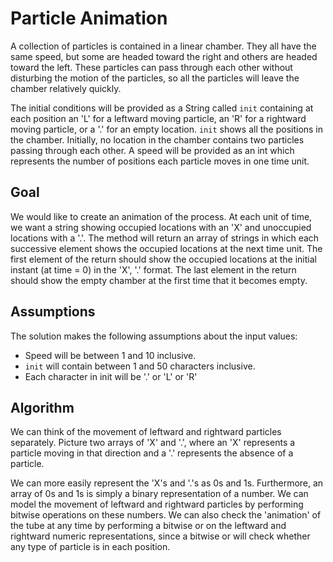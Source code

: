 Particle Animation
==================

A collection of particles is contained in a linear chamber. They all have the same speed, but some are headed toward the right and others are headed toward the left. These particles can pass through each other without disturbing the motion of the particles, so all the particles will leave the chamber relatively quickly.

The initial conditions will be provided as a String called `init` containing at each position an 'L' for a leftward moving particle, an 'R' for a rightward moving particle, or a '.' for an empty location. `init` shows all the positions in the chamber. Initially, no location in the chamber contains two particles passing through each other. A speed will be provided as an int which represents the number of positions each particle moves in one time unit.

## Goal

We would like to create an animation of the process. At each unit of time, we want a string showing occupied locations with an 'X' and unoccupied locations with a '.'. The method will return an array of strings in which each successive element shows the occupied locations at the next time unit. The first element of the return should show the occupied locations at the initial instant (at time = 0) in the 'X', '.' format. The last element in the return should show the empty chamber at the first time that it becomes empty.

## Assumptions

The solution makes the following assumptions about the input values:
- Speed will be between 1 and 10 inclusive.
- `init` will contain between 1 and 50 characters inclusive.
- Each character in init will be '.' or 'L' or 'R'

## Algorithm

We can think of the movement of leftward and rightward particles separately. Picture two arrays of 'X' and '.', where an 'X' represents a particle moving in that direction and a '.' represents the absence of a particle.

We can more easily represent the 'X's and '.'s as 0s and 1s. Furthermore, an array of 0s and 1s is simply a binary representation of a number. We can model the movement of leftward and rightward particles by performing bitwise operations on these numbers. We can also check the 'animation' of the tube at any time by performing a bitwise or on the leftward and rightward numeric representations, since a bitwise or will check whether any type of particle is in each position.